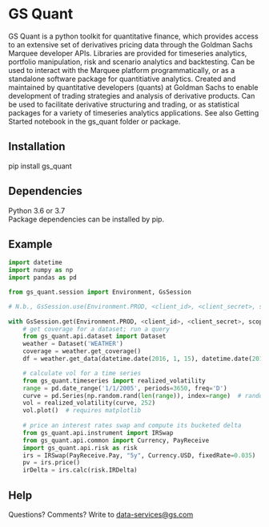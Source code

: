 # GS Quant

GS Quant is a python toolkit for quantitative finance, which provides access to an extensive set of derivatives pricing data through the Goldman Sachs Marquee developer APIs. Libraries are provided for timeseries analytics, portfolio manipulation, risk and scenario analytics and backtesting. Can be used to interact with the Marquee platform programmatically, or as a standalone software package for quantitiative analytics.
Created and maintained by quantitative developers (quants) at Goldman Sachs to enable development of trading strategies and analysis of derivative products. Can be used to facilitate derivative structuring and trading, or as statistical packages for a variety of timeseries analytics applications.
See also Getting Started notebook in the gs_quant folder or package.

## Installation
pip install gs_quant

## Dependencies
Python 3.6 or 3.7  
Package dependencies can be installed by pip.

## Example
```python
import datetime
import numpy as np
import pandas as pd

from gs_quant.session import Environment, GsSession

# N.b., GsSession.use(Environment.PROD, <client_id>, <client_secret>, scopes=('read_product_data','run_analytics')) will set the default session
 
with GsSession.get(Environment.PROD, <client_id>, <client_secret>, scopes=('read_product_data','run_analytics')):
    # get coverage for a dataset; run a query
	from gs_quant.api.dataset import Dataset
    weather = Dataset('WEATHER')
    coverage = weather.get_coverage()
    df = weather.get_data(datetime.date(2016, 1, 15), datetime.date(2016, 1, 16), city=['Boston', 'Austin'])

    # calculate vol for a time series
	from gs_quant.timeseries import realized_volatility
    range = pd.date_range('1/1/2005', periods=3650, freq='D')
    curve = pd.Series(np.random.rand(len(range)), index=range)  # randomly generated
    vol = realized_volatility(curve, 252)
    vol.plot()  # requires matplotlib
    
    # price an interest rates swap and compute its bucketed delta
	from gs_quant.api.instrument import IRSwap
	from gs_quant.api.common import Currency, PayReceive
	import gs_quant.api.risk as risk
    irs = IRSwap(PayReceive.Pay, "5y", Currency.USD, fixedRate=0.035)
    pv = irs.price()
    irDelta = irs.calc(risk.IRDelta)
```

## Help
Questions? Comments? Write to data-services@gs.com
